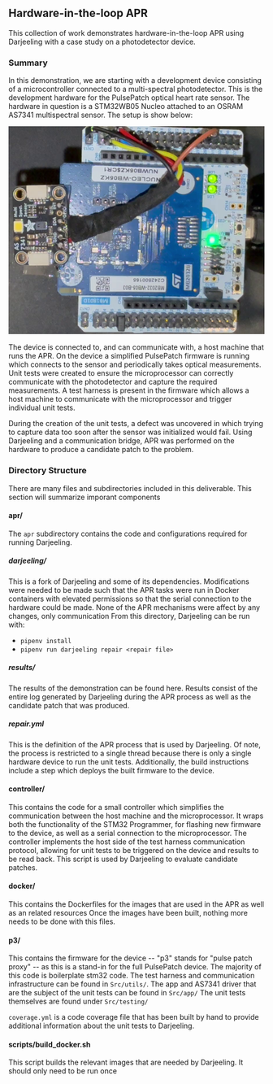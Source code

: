 ## Hardware-in-the-loop APR

This collection of work demonstrates hardware-in-the-loop APR using Darjeeling with a case study on a photodetector device.

### Summary

In this demonstration, we are starting with a development device consisting of a microcontroller connected to a multi-spectral photodetector.
This is the development hardware for the PulsePatch optical heart rate sensor.
The hardware in question is a STM32WB05 Nucleo attached to an OSRAM AS7341 multispectral sensor.
The setup is show below:

![Hardware setup](hardware_setup.png)

The device is connected to, and can communicate with, a host machine that runs the APR.
On the device a simplified PulsePatch firmware is running which connects to the sensor and periodically takes optical measurements.
Unit tests were created to ensure the microprocessor can correctly communicate with the photodetector and capture the required measurements.
A test harness is present in the firmware which allows a host machine to communicate with the microprocessor and trigger individual unit tests.

During the creation of the unit tests, a defect was uncovered in which trying to capture data too soon after the sensor was initialized would fail.
Using Darjeeling and a communication bridge, APR was performed on the hardware to produce a candidate patch to the problem.

### Directory Structure

There are many files and subdirectories included in this deliverable.
This section will summarize imporant components

#### apr/

The `apr` subdirectory contains the code and configurations required for running Darjeeling.

##### darjeeling/

This is a fork of Darjeeling and some of its dependencies.
Modifications were needed to be made such that the APR tasks were run in Docker containers with elevated permissions so that the serial connection to the hardware could be made.
None of the APR mechanisms were affect by any changes, only communication
From this directory, Darjeeling can be run with:

- `pipenv install`
- `pipenv run darjeeling repair <repair file>`

##### results/

The results of the demonstration can be found here.
Results consist of the entire log generated by Darjeeling during the APR process as well as the candidate patch that was produced.

##### repair.yml

This is the definition of the APR process that is used by Darjeeling.
Of note, the process is restricted to a single thread because there is only a single hardware device to run the unit tests.
Additionally, the build instructions include a step which deploys the built firmware to the device.

#### controller/

This contains the code for a small controller which simplifies the communication between the host machine and the microprocessor.
It wraps both the functionality of the STM32 Programmer, for flashing new firmware to the device, as well as a serial connection to the microprocessor.
The controller implements the host side of the test harness communication protocol, allowing for unit tests to be triggered on the device and results to be read back.
This script is used by Darjeeling to evaluate candidate patches.

#### docker/

This contains the Dockerfiles for the images that are used in the APR as well as an related resources
Once the images have been built, nothing more needs to be done with this files.

#### p3/

This contains the firmware for the device -- "p3" stands for "pulse patch proxy" -- as this is a stand-in for the full PulsePatch device.
The majority of this code is boilerplate stm32 code.
The test harness and communication infrastructure can be found in `Src/utils/`.
The app and AS7341 driver that are the subject of the unit tests can be found in `Src/app/`
The unit tests themselves are found under `Src/testing/`

`coverage.yml` is a code coverage file that has been built by hand to provide additional information about the unit tests to Darjeeling.

#### scripts/build_docker.sh

This script builds the relevant images that are needed by Darjeeling.
It should only need to be run once